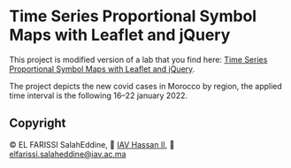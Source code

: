 # Time Series Proportional Symbol Maps with Leaflet and jQuery
This project is modified version of a lab that you find here: [Time Series Proportional Symbol Maps with Leaflet and jQuery](https://cartographicperspectives.org/index.php/journal/article/view/cp76-donohue-et-al/1307).

The project depicts the new covid cases in Morocco by region, the applied time interval is the following 16–22 january 2022.

## Copyright

© EL FARISSI SalahEddine, &#127979; [IAV Hassan II](https://iav.ac.ma/),
&#128231; elfarissi.salaheddine@iav.ac.ma